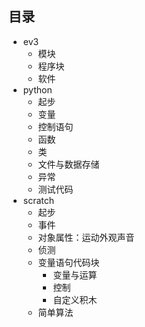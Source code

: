 
## 目录
* ev3
    * 模块
    * 程序块
    * 软件
* python
    * 起步
    * 变量
    * 控制语句
    * 函数
    * 类
    * 文件与数据存储
    * 异常
    * 测试代码
* scratch
    * 起步
    * 事件
    * 对象属性：运动外观声音
    * 侦测
    * 变量语句代码块
        * 变量与运算
        * 控制
        * 自定义积木
    * 简单算法